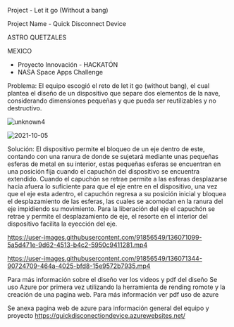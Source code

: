 Project - Let it go (Without a bang)

Project Name - Quick Disconnect Device

ASTRO QUETZALES

MEXICO

- Proyecto Innovación -  HACKATÓN
- NASA Space Apps Challenge

Problema:
El equipo escogió el reto de let it go (without bang), el cual plantea el diseño de un dispositivo que separe dos elementos de la nave, considerando dimensiones pequeñas y que pueda ser reutilizables y no destructivo.

![unknown4](https://user-images.githubusercontent.com/91856549/136069029-d07283ed-073b-4b1a-a7ea-8c3110ec50c8.png) 

![2021-10-05](https://user-images.githubusercontent.com/91856549/136070957-6e8d9949-acf5-4e15-8813-73587c85d841.png)


Solución:
El dispositivo permite el bloqueo de un eje dentro de este, contando con una ranura de donde se sujetará mediante unas pequeñas esferas de metal en su interior, estas pequeñas esferas se encuentran en una posición fija cuando el capuchón del dispositivo se encuentra extendido. Cuando el capuchón se retrae permite a las esferas desplazarse hacia afuera lo suficiente para que el eje entre en el dispositivo, una vez que el eje esta adentro, el capuchón regresa a su posición inicial y bloquea el desplazamiento de las esferas, las cuales se acomodan en la ranura del eje impidiendo su movimiento. Para la liberación del eje el capuchón se retrae y permite el desplazamiento de eje, el resorte en el interior del dispositivo facilita la eyección del eje.



https://user-images.githubusercontent.com/91856549/136071099-5a5d471e-9d62-4513-b4c2-5950c9411281.mp4

 

https://user-images.githubusercontent.com/91856549/136071344-90724709-464a-4025-bfd8-15e9572b7935.mp4




Para más información sobre el diseño ver los videos y pdf del diseño
Se uso Azure por primera vez utilizando la herramienta de rending romote y la creación de una pagina web. 
 Para más información ver pdf uso de azure
 
Se anexa pagina web de azure para información general del equipo y proyecto 
https://quickdisconectiondevice.azurewebsites.net/

